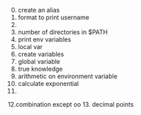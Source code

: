 0. create an alias
1. format to print username
2. 
3. number of directories in $PATH
4. print env variables
5. local var
6. create variables
7. global variable
8. true knowledge
9. arithmetic on environment variable
10. calculate exponential
11.
12.combination except oo
13. decimal points
